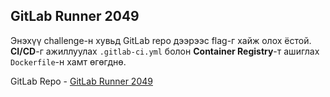 ## GitLab Runner 2049


Энэхүү challenge-н хувьд GitLab repo дээрээс flag-г хайж олох ёстой. **CI/CD**-г ажиллуулах `.gitlab-ci.yml` болон **Container Registry**-т ашиглах `Dockerfile`-н хамт өгөгднө.


GitLab Repo - [GitLab Runner 2049](https://gitlab.com/ccsclub/sict-ctf/gitlab-runner-2049)
